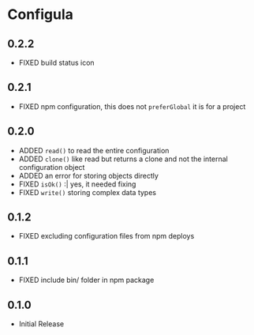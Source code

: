# Configula

## 0.2.2

- FIXED build status icon

## 0.2.1

- FIXED npm configuration, this does not `preferGlobal` it is for a project

## 0.2.0

- ADDED `read()` to read the entire configuration
- ADDED `clone()` like read but returns a clone and not the internal configuration object
- ADDED an error for storing objects directly
- FIXED `isOk()` :| yes, it needed fixing
- FIXED `write()` storing complex data types

## 0.1.2

- FIXED excluding configuration files from npm deploys

## 0.1.1

- FIXED include bin/ folder in npm package

## 0.1.0

- Initial Release
